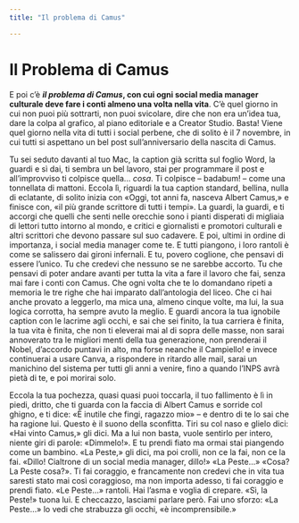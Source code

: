 ```yaml
---
title: "Il problema di Camus"

---
```


# Il Problema di Camus

E poi c’è __*il problema di Camus*, con cui ogni social media manager culturale deve fare i conti almeno una volta nella vita__. C’è quel giorno in cui non puoi più sottrarti, non puoi svicolare, dire che non era un’idea tua, dare la colpa al grafico, al piano editoriale e a Creator Studio. Basta! Viene quel giorno nella vita di tutti i social perbene, che di solito è il 7 novembre, in cui tutti si aspettano un bel post sull’anniversario della nascita di Camus.

Tu sei seduto davanti al tuo Mac, la caption già scritta sul foglio Word, la guardi e sì dai, ti sembra un bel lavoro, stai per programmare il post e all’improvviso ti colpisce quella… *cosa*. Ti colpisce – badabum! – come una tonnellata di mattoni. Eccola lì, riguardi la tua caption standard, bellina, nulla di eclatante, di solito inizia con «Oggi, tot anni fa, nasceva Albert Camus,» e finisce con, «il più grande scrittore di tutti i tempi». La guardi, la guardi, e ti accorgi che quelli che senti nelle orecchie sono i pianti disperati di migliaia di lettori tutto intorno al mondo, e critici e giornalisti e promotori culturali e altri scrittori che devono passare sul suo cadavere. E poi, ultimi in ordine di importanza, i social media manager come te. E tutti piangono, i loro rantoli è come se salissero dai gironi infernali. E tu, povero coglione, che pensavi di essere l’unico. Tu che credevi che nessuno se ne sarebbe accorto. Tu che pensavi di poter andare avanti per tutta la vita a fare il lavoro che fai, senza mai fare i conti con Camus. Che ogni volta che te lo domandano ripeti a memoria le tre righe che hai imparato dall’antologia del liceo. Che ci hai anche provato a leggerlo, ma mica una, almeno cinque volte, ma lui, la sua logica corrotta, ha sempre avuto la meglio. E guardi ancora la tua ignobile caption con le lacrime agli occhi, e sai che sei finito, la tua carriera è finita, la tua vita è finita, che non ti eleverai mai al di sopra delle masse, non sarai annoverato tra le migliori menti della tua generazione, non prenderai il Nobel, d’accordo puntavi in alto, ma forse neanche il Campiello! e invece continuerai a usare Canva, a rispondere in ritardo alle mail, sarai un manichino del sistema per tutti gli anni a venire, fino a quando l’INPS avrà pietà di te, e poi morirai solo.

Eccola la tua pochezza, quasi quasi puoi toccarla, il tuo fallimento è lì in piedi, dritto, che ti guarda con la faccia di Albert Camus e sorride col ghigno, e ti dice: «È inutile che fingi, ragazzo mio» – e dentro di te lo sai che ha ragione lui. Questo è il suono della sconfitta. Tiri su col naso e glielo dici: «Hai vinto Camus,» gli dici. Ma a lui non basta, vuole sentirlo per intero, niente giri di parole: «Dimmelo!». E tu prendi fiato ma ormai stai piangendo come un bambino. «La Peste,» gli dici, ma poi crolli, non ce la fai, non ce la fai. «Dillo! Cialtrone di un social media manager, dillo!» «La Peste…» «Cosa? La Peste cosa?». Ti fai coraggio, e francamente non credevi che in vita tua saresti stato mai così coraggioso, ma non importa adesso, ti fai coraggio e prendi fiato. «Le Peste…» rantoli. Hai l’asma e voglia di crepare. «Sì, la Peste!» tuona lui. E checcazzo, lasciami parlare però. Fai uno sforzo: «La Peste…» lo vedi che strabuzza gli occhi, «è incomprensibile.»